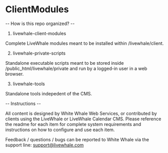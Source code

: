 # ClientModules

-- How is this repo organized? --

1) livewhale-client-modules

Complete LiveWhale modules meant to be installed within /livewhale/client.

2) livewhale-private-scripts

Standalone executable scripts meant to be stored inside /public_html/livewhale/private and run by a logged-in user in a web browser.

3) livewhale-tools

Standalone tools indepedent of the CMS.

-- Instructions --

All content is designed by White Whale Web Services, or contributed by clients using the LiveWhale or LiveWhale Calendar CMS. Please reference the readme for each item for complete system requirements and instructions on how to configure and use each item.

Feedback / questions / bugs can be reported to White Whale via the support line: support@livewhale.com